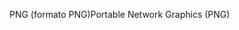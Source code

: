<span data-ttu-id="7d8f8-101">PNG (formato PNG)</span><span class="sxs-lookup"><span data-stu-id="7d8f8-101">Portable Network Graphics (PNG)</span></span>
